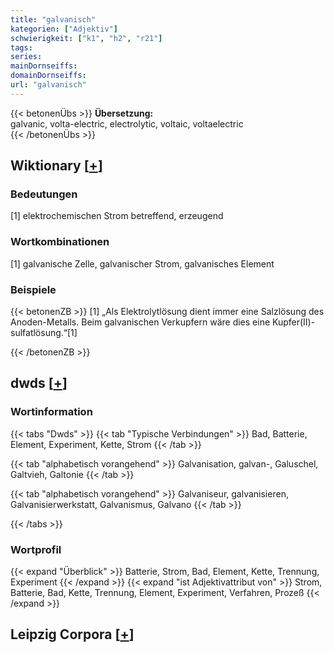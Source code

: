 ```yaml
---
title: "galvanisch"
kategorien: ["Adjektiv"]
schwierigkeit: ["k1", "h2", "r21"]
tags:
series:
mainDornseiffs:
domainDornseiffs:
url: "galvanisch"
---
```


{{< betonenÜbs >}}
**Übersetzung:**  
galvanic, volta-electric, electrolytic, voltaic, voltaelectric  
{{< /betonenÜbs >}}

## Wiktionary [[+](https://de.wiktionary.org/wiki/galvanisch)]

### Bedeutungen
[1] elektrochemischen Strom betreffend, erzeugend  

### Wortkombinationen
[1] galvanische Zelle, galvanischer Strom, galvanisches Element  

### Beispiele
{{< betonenZB >}}
[1] „Als Elektrolytlösung dient immer eine Salzlösung des Anoden-Metalls. Beim galvanischen Verkupfern wäre dies eine Kupfer(II)-sulfatlösung.“[1]  

{{< /betonenZB >}}


## dwds [[+](https://www.dwds.de/wb/galvanisch)]

### Wortinformation
{{< tabs "Dwds" >}}
{{< tab "Typische Verbindungen" >}}
Bad, Batterie, Element, Experiment, Kette, Strom
{{< /tab >}}

{{< tab "alphabetisch vorangehend" >}}
Galvanisation, galvan-, Galuschel, Galtvieh, Galtonie
{{< /tab >}}

{{< tab "alphabetisch vorangehend" >}}
Galvaniseur, galvanisieren, Galvanisierwerkstatt, Galvanismus, Galvano
{{< /tab >}}

{{< /tabs >}}

### Wortprofil
{{< expand "Überblick" >}} Batterie, Strom, Bad, Element, Kette, Trennung, Experiment {{< /expand >}}
{{< expand "ist Adjektivattribut von" >}} Strom, Batterie, Bad, Kette, Trennung, Element, Experiment, Verfahren, Prozeß {{< /expand >}}

## Leipzig Corpora [[+](https://corpora.uni-leipzig.de/en/res?word=galvanisch&corpusId=deu_newscrawl-public_2018)]

